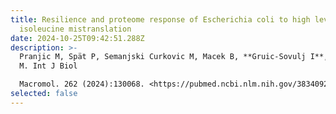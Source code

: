 ```yaml
---
title: Resilience and proteome response of Escherichia coli to high levels of
  isoleucine mistranslation
date: 2024-10-25T09:42:51.288Z
description: >-
  Pranjic M, Spät P, Semanjski Curkovic M, Macek B, **Gruic-Sovulj I**,Mocibob
  M. Int J Biol

  Macromol. 262 (2024):130068. <https://pubmed.ncbi.nlm.nih.gov/38340920/>
selected: false
---
```

